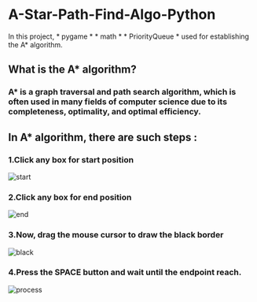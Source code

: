 # A-Star-Path-Find-Algo-Python

In this project, * pygame * * math *  * PriorityQueue *   used for establishing the A* algorithm.

## What is the A* algorithm?
### A* is a graph traversal and path search algorithm, which is often used in many fields of computer science due to its completeness, optimality, and optimal efficiency. 
 


## In A* algorithm, there are such steps :


### 1.Click any box for start position
![start](https://user-images.githubusercontent.com/64283478/98241015-519e1b80-1f90-11eb-997e-aae4ac98ed3b.PNG)



### 2.Click any box for end position

![end](https://user-images.githubusercontent.com/64283478/98241055-61b5fb00-1f90-11eb-8728-87ddc9e1f087.PNG)

 

### 3.Now, drag the mouse cursor to draw the black border
![black](https://user-images.githubusercontent.com/64283478/98241064-65498200-1f90-11eb-93e8-b1bb4cf01087.PNG)



### 4.Press the SPACE button and wait until the endpoint reach.
![process](https://user-images.githubusercontent.com/64283478/98241061-637fbe80-1f90-11eb-80b1-496d9f12c436.PNG)
